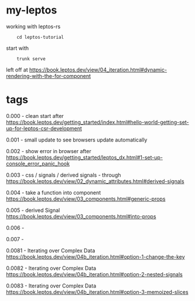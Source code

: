 # my-leptos
working with leptos-rs

        cd leptos-tutorial

start with 

        trunk serve

left off at https://book.leptos.dev/view/04_iteration.html#dynamic-rendering-with-the-for-component

# tags  

0.000 - clean start after https://book.leptos.dev/getting_started/index.html#hello-world-getting-set-up-for-leptos-csr-development

0.001 - small update to see browsers update automatically

0.002 - show error in browser after https://book.leptos.dev/getting_started/leptos_dx.html#1-set-up-console_error_panic_hook

0.003 - css / signals / derived signals - through https://book.leptos.dev/view/02_dynamic_attributes.html#derived-signals

0.004 - take a function into component https://book.leptos.dev/view/03_components.html#generic-props

0.005 - derived Signal https://book.leptos.dev/view/03_components.html#into-props

0.006 - 

0.007 - 

0.0081 - Iterating over Complex Data https://book.leptos.dev/view/04b_iteration.html#option-1-change-the-key

0.0082 - Iterating over Complex Data https://book.leptos.dev/view/04b_iteration.html#option-2-nested-signals

0.0083 - Iterating over Complex Data https://book.leptos.dev/view/04b_iteration.html#option-3-memoized-slices
